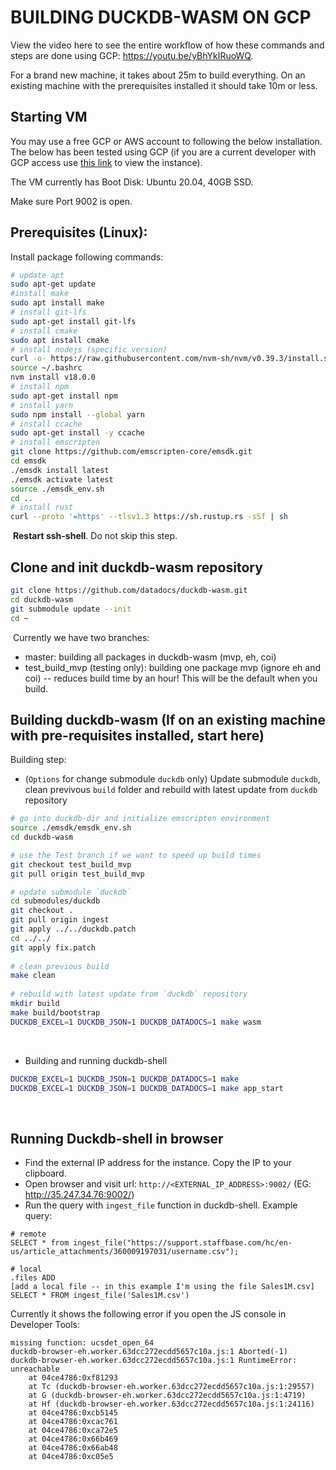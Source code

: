 # BUILDING DUCKDB-WASM ON GCP

View the video here to see the entire workflow of how these commands and steps are done using GCP: https://youtu.be/yBhYkIRuoWQ.

For a brand new machine, it takes about 25m to build everything. On an existing machine with the prerequisites installed it should take 10m or less.
​
## Starting VM
You may use a free GCP or AWS account to following the below installation. The below has been tested using GCP (if you are a current developer with GCP access use [this link](https://console.cloud.google.com/compute/instancesDetail/zones/us-west1-b/instances/duckdb-wasm2?project=datadocs-163219) to view the instance).

The VM currently has Boot Disk: Ubuntu 20.04, 40GB SSD.

Make sure Port 9002 is open. 
​
## Prerequisites (Linux):
Install package following commands:
```sh
# update apt
sudo apt-get update
#install make
sudo apt install make
# install git-lfs
sudo apt-get install git-lfs
# install cmake
sudo apt install cmake
# install nodejs (specific version)
curl -o- https://raw.githubusercontent.com/nvm-sh/nvm/v0.39.3/install.sh | bash
source ~/.bashrc
nvm install v18.0.0
# install npm
sudo apt-get install npm
# install yarn
sudo npm install --global yarn
# install ccache
sudo apt-get install -y ccache
# install emscripten
git clone https://github.com/emscripten-core/emsdk.git
cd emsdk
./emsdk install latest
./emsdk activate latest
source ./emsdk_env.sh
cd ..
# install rust
curl --proto '=https' --tlsv1.3 https://sh.rustup.rs -sSf | sh
```
​
**Restart ssh-shell**. Do not skip this step.
​
## Clone and init duckdb-wasm repository
```sh
git clone https://github.com/datadocs/duckdb-wasm.git
cd duckdb-wasm
git submodule update --init
cd ~
```
​
Currently we have two branches:
- master: building all packages in duckdb-wasm (mvp, eh, coi)
- test_build_mvp (testing only): building one package mvp (ignore eh and coi) -- reduces build time by an hour! This will be the default when you build.
​
## Building duckdb-wasm (If on an existing machine with pre-requisites installed, start here)
Building step:
- (`Options` for change submodule `duckdb` only) Update submodule `duckdb`, clean previvous `build` folder and rebuild with latest update from `duckdb` repository
```sh
# go into duckdb-dir and initialize emscripten environment 
source ./emsdk/emsdk_env.sh
cd duckdb-wasm

# use the Test branch if we want to speed up build times
git checkout test_build_mvp
git pull origin test_build_mvp

# update submodule `duckdb`
cd submodules/duckdb
git checkout .
git pull origin ingest
git apply ../../duckdb.patch
cd ../../
git apply fix.patch
​
# clean previous build
make clean
​
# rebuild with latest update from `duckdb` repository
mkdir build
make build/bootstrap
DUCKDB_EXCEL=1 DUCKDB_JSON=1 DUCKDB_DATADOCS=1 make wasm 
```
​
- Building and running duckdb-shell
```sh
DUCKDB_EXCEL=1 DUCKDB_JSON=1 DUCKDB_DATADOCS=1 make
DUCKDB_EXCEL=1 DUCKDB_JSON=1 DUCKDB_DATADOCS=1 make app_start
```
​
## Running Duckdb-shell in browser
- Find the external IP address for the instance. Copy the IP to your clipboard.
- Open browser and visit url: `http://<EXTERNAL_IP_ADDRESS>:9002/` (EG: http://35.247.34.76:9002/)
- Run the query with `ingest_file` function in duckdb-shell. Example query:
```query
# remote
SELECT * from ingest_file("https://support.staffbase.com/hc/en-us/article_attachments/360009197031/username.csv");

# local
.files ADD
[add a local file -- in this example I'm using the file Sales1M.csv]
SELECT * FROM ingest_file('Sales1M.csv')
```
Currently it shows the following error if you open the JS console in Developer Tools:
```
missing function: ucsdet_open_64
duckdb-browser-eh.worker.63dcc272ecdd5657c10a.js:1 Aborted(-1)
duckdb-browser-eh.worker.63dcc272ecdd5657c10a.js:1 RuntimeError: unreachable
    at 04ce4786:0xf81293
    at Tc (duckdb-browser-eh.worker.63dcc272ecdd5657c10a.js:1:29557)
    at G (duckdb-browser-eh.worker.63dcc272ecdd5657c10a.js:1:4719)
    at Hf (duckdb-browser-eh.worker.63dcc272ecdd5657c10a.js:1:24116)
    at 04ce4786:0xcb5145
    at 04ce4786:0xcac761
    at 04ce4786:0xca72e5
    at 04ce4786:0x66b469
    at 04ce4786:0x66ab48
    at 04ce4786:0xc05e5
```
